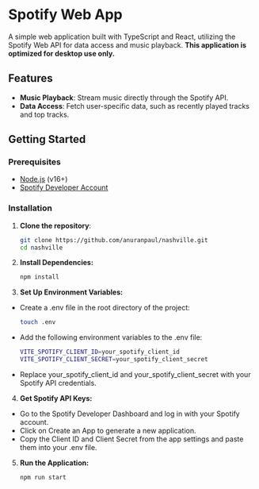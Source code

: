 # Spotify Web App

A simple web application built with TypeScript and React, utilizing the Spotify Web API for data access and music playback. **This application is optimized for desktop use only.**

## Features

- **Music Playback**: Stream music directly through the Spotify API.
- **Data Access**: Fetch user-specific data, such as recently played tracks and top tracks.

## Getting Started

### Prerequisites

- [Node.js](https://nodejs.org/) (v16+)
- [Spotify Developer Account](https://developer.spotify.com)

### Installation

1. **Clone the repository**:

   ```bash
   git clone https://github.com/anuranpaul/nashville.git
   cd nashville

   ```

2. **Install Dependencies:**

    ```bash
    npm install
    ```

3. **Set Up Environment Variables:**

- Create a .env file in the root directory of the project:

    ```bash
    touch .env
    ```

- Add the following environment variables to the .env file:

    ```bash
    VITE_SPOTIFY_CLIENT_ID=your_spotify_client_id
    VITE_SPOTIFY_CLIENT_SECRET=your_spotify_client_secret
    ```

- Replace your_spotify_client_id and your_spotify_client_secret with your Spotify API credentials.

4. **Get Spotify API Keys:**

- Go to the Spotify Developer Dashboard and log in with your Spotify account.
- Click on Create an App to generate a new application.
- Copy the Client ID and Client Secret from the app settings and paste them into your .env file.

5. **Run the Application:**

    ```bash
    npm run start
    ```
